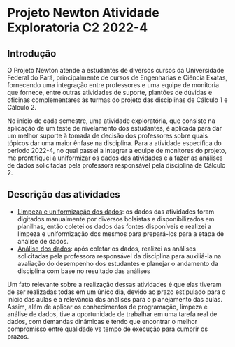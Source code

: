 # Projeto Newton Atividade Exploratoria C2 2022-4

## Introdução

O Projeto Newton atende a estudantes de diversos cursos da Universidade Federal do Pará, principalmente de cursos de Engenharias e Ciência Exatas, fornecendo uma 
integração entre professores e uma equipe de monitoria que fornece, entre outras atividades de suporte, plantões de dúvidas e oficinas complementares às turmas do projeto
das disciplinas de Cálculo 1 e Cálculo 2.

No início de cada semestre, uma atividade exploratória, que consiste na aplicação de um teste de nivelamento dos estudantes, é aplicada para dar um melhor suporte à 
tomada de decisão dos professores sobre quais tópicos dar uma maior ênfase na disciplina. Para a atividade específica do período 2022-4, no qual passei a integrar a 
equipe de monitores do projeto, me prontifiquei a uniformizar os dados das atividades e a fazer as análises de dados solicitadas pela professora responsável pela
disciplina de Cálculo 2.

## Descrição das atividades
    
- [Limpeza e uniformização dos dados](./limpeza_dados_atividade_exploratoria_2022_4.ipynb): os dados das atividades foram digitados manualmente por diversos bolsistas e disponibilizados em planilhas, então coletei os
dados das fontes disponíveis e realizei a limpeza e uniformização dos mesmos para prepará-los para a etapa de análise de dados.
- [Análise dos dados](./Relatorio_Atividade_Exploratoria_C2.ipynb): após coletar os dados, realizei as análises solicitadas pela professora responsável da disciplina para auxiliá-la na avaliação do desempenho dos
estudantes e planejar o andamento da disciplina com base no resultado das análises

Um fato relevante sobre a realização dessas atividades é que elas tiveram de ser realizadas todas em um único dia, devido ao prazo estipulado para o início das aulas 
e a relevância das análises para o planejamento das aulas. Assim, além de aplicar os conhecimentos de programação, limpeza e análise de dados, tive a oportunidade de 
trabalhar em uma tarefa real de dados, com demandas dinâmicas e tendo que encontrar o melhor compromisso entre qualidade vs tempo de execução para cumprir os prazos.
